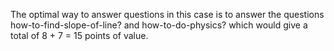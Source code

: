 The optimal way to answer questions in this case is to answer the questions how-to-find-slope-of-line? and how-to-do-physics? which would give a total of 8 + 7 = 15 points of value.